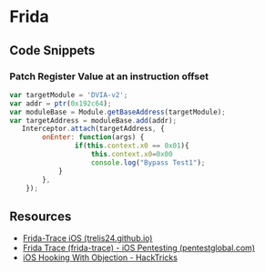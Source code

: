 # Frida
## Code Snippets
### Patch Register Value at an instruction offset
```js
var targetModule = 'DVIA-v2';
var addr = ptr(0x192c64);
var moduleBase = Module.getBaseAddress(targetModule);
var targetAddress = moduleBase.add(addr);
   Interceptor.attach(targetAddress, {
        onEnter: function(args) {
                if(this.context.x0 == 0x01){
                    this.context.x0=0x00
                    console.log("Bypass Test1");
            }
        },
    });
```

## Resources
- [Frida-Trace iOS (trelis24.github.io)](https://trelis24.github.io/2019/08/09/Frida-iOS/)
- [Frida Trace (frida-trace) - iOS Pentesting (pentestglobal.com)](https://ios.pentestglobal.com/frida/frida-trace-frida-trace)
- [iOS Hooking With Objection - HackTricks](https://book.hacktricks.xyz/mobile-pentesting/ios-pentesting/ios-hooking-with-objection)